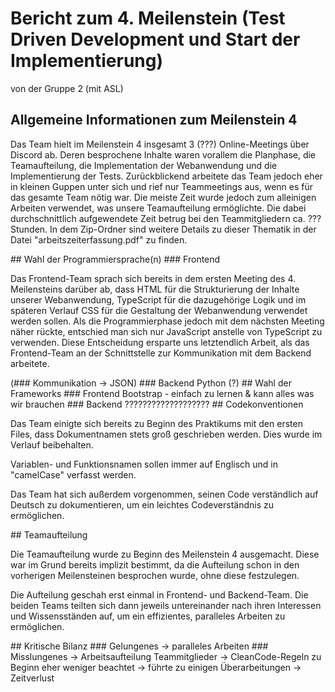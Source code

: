 # Bericht zum 4. Meilenstein (Test Driven Development und Start der Implementierung)
von der Gruppe 2 (mit ASL)
## Allgemeine Informationen zum Meilenstein 4
<p>Das Team hielt im Meilenstein 4 insgesamt 3 (???) Online-Meetings über Discord ab. Deren besprochene Inhalte waren vorallem die Planphase, die Teamaufteilung, die Implementation der Webanwendung und die Implementierung der Tests. Zurückblickend arbeitete das Team jedoch eher in kleinen Guppen unter sich und rief nur Teammeetings aus, wenn es für das gesamte Team nötig war. Die meiste Zeit wurde jedoch zum alleinigen Arbeiten verwendet, was unsere Teamaufteilung ermöglichte. Die dabei durchschnittlich aufgewendete Zeit betrug bei den Teammitgliedern ca. ??? Stunden. In dem Zip-Ordner sind weitere Details zu dieser Thematik in der Datei "arbeitszeiterfassung.pdf" zu finden.</p>
## Wahl der Programmiersprache(n)
### Frontend
<p>Das Frontend-Team sprach sich bereits in dem ersten Meeting des 4. Meilensteins darüber ab, dass HTML für die Strukturierung der Inhalte unserer Webanwendung, TypeScript für die dazugehörige Logik und im späteren Verlauf CSS für die Gestaltung der Webanwendung verwendet werden sollen. Als die Programmierphase jedoch mit dem nächsten Meeting näher rückte, entschied man sich nur JavaScript anstelle von TypeScript zu verwenden. Diese Entscheidung ersparte uns letztendlich Arbeit, als das Frontend-Team an der Schnittstelle zur Kommunikation mit dem Backend arbeitete.</p>
(### Kommunikation -> JSON)
### Backend
Python (?)
## Wahl der Frameworks
### Frontend
Bootstrap - einfach zu lernen & kann alles was wir brauchen
### Backend
???????????????????
## Codekonventionen
<p>Das Team einigte sich bereits zu Beginn des Praktikums mit den ersten Files, dass Dokumentnamen stets groß geschrieben werden. Dies wurde im Verlauf beibehalten.</p>
<p>Variablen- und Funktionsnamen sollen immer auf Englisch und in "camelCase" verfasst werden.</p>
<p>Das Team hat sich außerdem vorgenommen, seinen Code verständlich auf Deutsch zu dokumentieren, um ein leichtes Codeverständnis zu ermöglichen.</p>
## Teamaufteilung
<p>Die Teamaufteilung wurde zu Beginn des Meilenstein 4 ausgemacht. Diese war im Grund bereits implizit bestimmt, da die Aufteilung schon in den vorherigen Meilensteinen besprochen wurde, ohne diese festzulegen.</p>
<p>Die Aufteilung geschah erst einmal in Frontend- und Backend-Team. Die beiden Teams teilten sich dann jeweils untereinander nach ihren Interessen und Wissensständen auf, um ein effizientes, paralleles Arbeiten zu ermöglichen.</p>
## Kritische Bilanz
### Gelungenes
-> paralleles Arbeiten
### Misslungenes
-> Arbeitsaufteilung Teammitglieder
-> CleanCode-Regeln zu Beginn eher weniger beachtet -> führte zu einigen Überarbeitungen -> Zeitverlust
